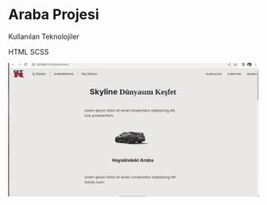<h1>Araba Projesi</h1>
<p>Kullanılan Teknolojiler</p>
<p>HTML SCSS </p>
<img src="/images/araba.gif">
